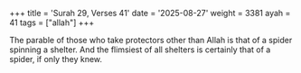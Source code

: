 +++
title = 'Surah 29, Verses 41'
date = '2025-08-27'
weight = 3381
ayah = 41
tags = ["allah"]
+++

The parable of those who take protectors other than Allah is that of a spider spinning a shelter. And the flimsiest of all shelters is certainly that of a spider, if only they knew.